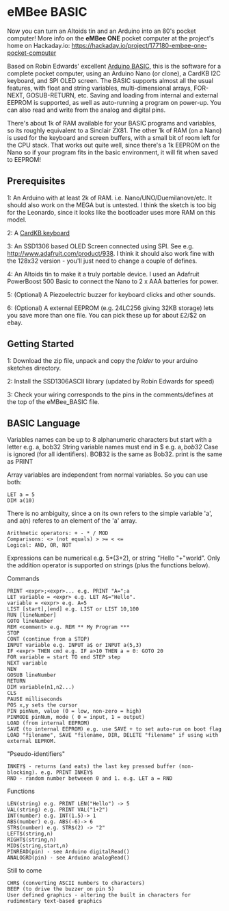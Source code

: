 eMBee BASIC
===========
Now you can turn an Altoids tin and an Arduino into an 80's pocket computer! More info on the **eMBee ONE** pocket computer at the project's home on Hackaday.io: https://hackaday.io/project/177180-embee-one-pocket-computer

Based on Robin Edwards' excellent [Arduino BASIC](https://github.com/robinhedwards/ArduinoBASIC), this is the software for a complete pocket computer, using an Arduino Nano (or clone), a CardKB I2C keyboard, and SPI OLED screen. The BASIC supports almost all the usual features, with float and string variables, multi-dimensional arrays, FOR-NEXT, GOSUB-RETURN, etc. Saving and loading from internal and external EEPROM is supported, as well as auto-running a program on power-up. You can also read and write from the analog and digital pins.

There's about 1k of RAM available for your BASIC programs and variables, so its roughly equivalent to a Sinclair ZX81. The other 1k of RAM (on a Nano) is used for the keyboard and screen buffers, with a small bit of room left for the CPU stack. That works out quite well, since there's a 1k EEPROM on the Nano so if your program fits in the basic environment, it will fit when saved to EEPROM!

Prerequisites
-------------
1: An Arduino with at least 2k of RAM. i.e. Nano/UNO/Duemilanove/etc. It should also work on the MEGA but is untested. I think the sketch is too big for the Leonardo, since it looks like the bootloader uses more RAM on this model.

2: A [CardKB keyboard](https://www.okdo.com/p/cardkb-mini-keyboard-unit-mega328p/?cm_mmc=UK-PLA-DS3A-_-google&&campaignid=11705773582&adgroupid=116689368627&network=g&device=m&product_partition_id=983775196933&product_id=2027611-gb&gclid=CjwKCAiAt9z-BRBCEiwA_bWv-H259FRGtjNEjpWTQtWl0V5uXgjzWPzhluYvt18KG0IBjgX63514HBoCl2YQAvD_BwE&gclsrc=aw.ds) 

3: An SSD1306 based OLED Screen connected using SPI. See e.g. http://www.adafruit.com/product/938. I think it should also work fine with the 128x32 version - you'll just need to change a couple of defines.

4: An Altoids tin to make it a truly portable device. I used an Adafruit PowerBoost 500 Basic to connect the Nano to 2 x AAA batteries for power.

5: (Optional) A Piezoelectric buzzer for keyboard clicks and other sounds.

6: (Optional) A external EEPROM (e.g. 24LC256 giving 32KB storage) lets you save more than one file. You can pick these up for about £2/$2 on ebay.

Getting Started
---------------
1: Download the zip file, unpack and copy the *folder* to your arduino sketches directory.

2: Install the SSD1306ASCII library (updated by Robin Edwards for speed)

3: Check your wiring corresponds to the pins in the comments/defines at the top of the eMBee_BASIC file.

BASIC Language
--------------
Variables names can be up to 8 alphanumeric characters but start with a letter e.g. a, bob32
String variable names must end in $ e.g. a$, bob32$
Case is ignored (for all identifiers). BOB32 is the same as Bob32. print is the same as PRINT

Array variables are independent from normal variables. So you can use both:
```
LET a = 5
DIM a(10)
```
There is no ambiguity, since a on its own refers to the simple variable 'a', and a(n) referes to an element of the 'a' array.

```
Arithmetic operators: + - * / MOD
Comparisons: <> (not equals) > >= < <=
Logical: AND, OR, NOT
```

Expressions can be numerical e.g. 5*(3+2), or string "Hello "+"world".
Only the addition operator is supported on strings (plus the functions below).

Commands
```
PRINT <expr>;<expr>... e.g. PRINT "A=";a
LET variable = <expr> e.g. LET A$="Hello".
variable = <expr> e.g. A=5
LIST [start],[end] e.g. LIST or LIST 10,100
RUN [lineNumber]
GOTO lineNumber
REM <comment> e.g. REM ** My Program ***
STOP
CONT (continue from a STOP)
INPUT variable e.g. INPUT a$ or INPUT a(5,3)
IF <expr> THEN cmd e.g. IF a>10 THEN a = 0: GOTO 20
FOR variable = start TO end STEP step
NEXT variable
NEW
GOSUB lineNumber
RETURN
DIM variable(n1,n2...)
CLS
PAUSE milliseconds
POS x,y sets the cursor
PIN pinNum, value (0 = low, non-zero = high)
PINMODE pinNum, mode ( 0 = input, 1 = output)
LOAD (from internal EEPROM)
SAVE (to internal EEPROM) e.g. use SAVE + to set auto-run on boot flag
LOAD "filename", SAVE "filename, DIR, DELETE "filename" if using with external EEPROM.
```

"Pseudo-identifiers"
```
INKEY$ - returns (and eats) the last key pressed buffer (non-blocking). e.g. PRINT INKEY$
RND - random number betweeen 0 and 1. e.g. LET a = RND
```

Functions
```
LEN(string) e.g. PRINT LEN("Hello") -> 5
VAL(string) e.g. PRINT VAL("1+2")
INT(number) e.g. INT(1.5)-> 1
ABS(number) e.g. ABS(-6)-> 6
STR$(number) e.g. STR$(2) -> "2"
LEFT$(string,n)
RIGHT$(string,n)
MID$(string,start,n)
PINREAD(pin) - see Arduino digitalRead()
ANALOGRD(pin) - see Arduino analogRead()
```

Still to come
```
CHR$ (converting ASCII numbers to characters)
BEEP (to drive the buzzer on pin 5)
User defined graphics - altering the built in characters for rudimentary text-based graphics
